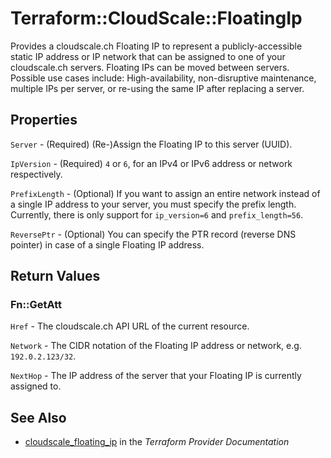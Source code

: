 # Terraform::CloudScale::FloatingIp

Provides a cloudscale.ch Floating IP to represent a publicly-accessible static IP address or IP network that can be assigned to one of your cloudscale.ch servers. Floating IPs can be moved between servers. Possible use cases include: High-availability, non-disruptive maintenance, multiple IPs per server, or re-using the same IP after replacing a server.

## Properties

`Server` - (Required) (Re-)Assign the Floating IP to this server (UUID).

`IpVersion` - (Required) `4` or `6`, for an IPv4 or IPv6 address or network respectively.

`PrefixLength` - (Optional) If you want to assign an entire network instead of a single IP address to your server, you must specify the prefix length. Currently, there is only support for `ip_version=6` and `prefix_length=56`.

`ReversePtr` - (Optional) You can specify the PTR record (reverse DNS pointer) in case of a single Floating IP address.


## Return Values

### Fn::GetAtt

`Href` - The cloudscale.ch API URL of the current resource.

`Network` - The CIDR notation of the Floating IP address or network, e.g. `192.0.2.123/32`.

`NextHop` - The IP address of the server that your Floating IP is currently assigned to.

## See Also

* [cloudscale_floating_ip](https://www.terraform.io/docs/providers/cloudscale/r/floating_ip.html) in the _Terraform Provider Documentation_